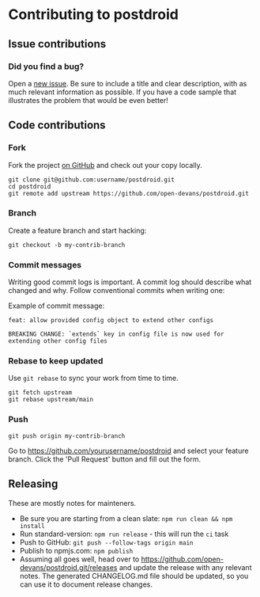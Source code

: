 # Contributing to postdroid

## Issue contributions

### Did you find a bug?

Open a [new issue](https://github.com/open-devans/postdroid/issues/new).
Be sure to include a title and clear description, with as much relevant information
as possible. If you have a code sample that illustrates the problem that would be even better!

## Code contributions

### Fork

Fork the project [on GitHub](https://github.com/open-devans/postdroid)
and check out your copy locally.

```
git clone git@github.com:username/postdroid.git
cd postdroid
git remote add upstream https://github.com/open-devans/postdroid.git
```

### Branch

Create a feature branch and start hacking:

```
git checkout -b my-contrib-branch
```

### Commit messages

Writing good commit logs is important. A commit log should describe what
changed and why. Follow conventional commits when writing one:

Example of commit message:

```
feat: allow provided config object to extend other configs

BREAKING CHANGE: `extends` key in config file is now used for extending other config files
```

### Rebase to keep updated

Use `git rebase` to sync your work from time to time.

```
git fetch upstream
git rebase upstream/main
```

### Push

```
git push origin my-contrib-branch
```

Go to https://github.com/yourusername/postdroid and select your feature branch.
Click the 'Pull Request' button and fill out the form.

## Releasing

These are mostly notes for mainteners.

- Be sure you are starting from a clean slate: `npm run clean && npm install`
- Run standard-version: `npm run release` - this will run the `ci` task
- Push to GitHub: `git push --follow-tags origin main`
- Publish to npmjs.com: `npm publish`
- Assuming all goes well, head over to https://github.com/open-devans/postdroid.git/releases
  and update the release with any relevant notes. The generated CHANGELOG.md file should
  be updated, so you can use it to document release changes.
